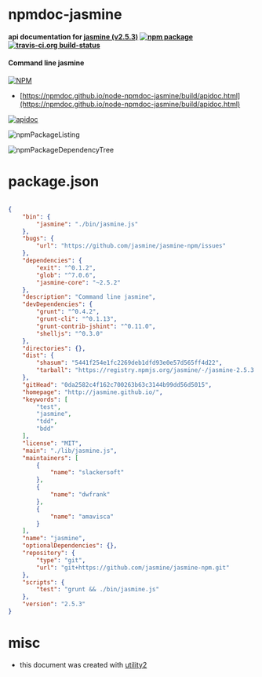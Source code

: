 # npmdoc-jasmine

#### api documentation for  [jasmine (v2.5.3)](http://jasmine.github.io/)  [![npm package](https://img.shields.io/npm/v/npmdoc-jasmine.svg?style=flat-square)](https://www.npmjs.org/package/npmdoc-jasmine) [![travis-ci.org build-status](https://api.travis-ci.org/npmdoc/node-npmdoc-jasmine.svg)](https://travis-ci.org/npmdoc/node-npmdoc-jasmine)

#### Command line jasmine

[![NPM](https://nodei.co/npm/jasmine.png?downloads=true&downloadRank=true&stars=true)](https://www.npmjs.com/package/jasmine)

- [https://npmdoc.github.io/node-npmdoc-jasmine/build/apidoc.html](https://npmdoc.github.io/node-npmdoc-jasmine/build/apidoc.html)

[![apidoc](https://npmdoc.github.io/node-npmdoc-jasmine/build/screenCapture.buildCi.browser.%252Ftmp%252Fbuild%252Fapidoc.html.png)](https://npmdoc.github.io/node-npmdoc-jasmine/build/apidoc.html)

![npmPackageListing](https://npmdoc.github.io/node-npmdoc-jasmine/build/screenCapture.npmPackageListing.svg)

![npmPackageDependencyTree](https://npmdoc.github.io/node-npmdoc-jasmine/build/screenCapture.npmPackageDependencyTree.svg)



# package.json

```json

{
    "bin": {
        "jasmine": "./bin/jasmine.js"
    },
    "bugs": {
        "url": "https://github.com/jasmine/jasmine-npm/issues"
    },
    "dependencies": {
        "exit": "^0.1.2",
        "glob": "^7.0.6",
        "jasmine-core": "~2.5.2"
    },
    "description": "Command line jasmine",
    "devDependencies": {
        "grunt": "^0.4.2",
        "grunt-cli": "^0.1.13",
        "grunt-contrib-jshint": "^0.11.0",
        "shelljs": "^0.3.0"
    },
    "directories": {},
    "dist": {
        "shasum": "5441f254e1fc2269deb1dfd93e0e57d565ff4d22",
        "tarball": "https://registry.npmjs.org/jasmine/-/jasmine-2.5.3.tgz"
    },
    "gitHead": "0da2582c4f162c700263b63c3144b99dd56d5015",
    "homepage": "http://jasmine.github.io/",
    "keywords": [
        "test",
        "jasmine",
        "tdd",
        "bdd"
    ],
    "license": "MIT",
    "main": "./lib/jasmine.js",
    "maintainers": [
        {
            "name": "slackersoft"
        },
        {
            "name": "dwfrank"
        },
        {
            "name": "amavisca"
        }
    ],
    "name": "jasmine",
    "optionalDependencies": {},
    "repository": {
        "type": "git",
        "url": "git+https://github.com/jasmine/jasmine-npm.git"
    },
    "scripts": {
        "test": "grunt && ./bin/jasmine.js"
    },
    "version": "2.5.3"
}
```



# misc
- this document was created with [utility2](https://github.com/kaizhu256/node-utility2)
